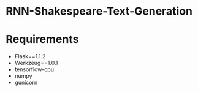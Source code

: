 # RNN-Shakespeare-Text-Generation

# Requirements
- Flask==1.1.2
- Werkzeug==1.0.1
- tensorflow-cpu
- numpy
- gunicorn
